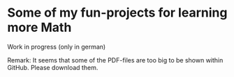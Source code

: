 # Some of my fun-projects for learning more Math
Work in progress (only in german)

Remark: It seems that some of the PDF-files are too big to be shown within GitHub. Please download them.
